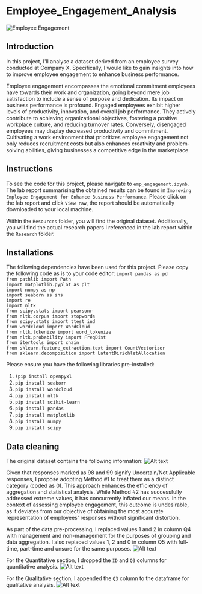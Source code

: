 # Employee_Engagement_Analysis
![Employee Engagement](https://corp.smartbrief.com/wp-content/uploads/2023/02/GettyImages-1416315615-726x420.jpg)

## Introduction
In this project, I'll analyse a dataset derived from an employee survey conducted at Company X. Specifically, I would like to gain insights into how to improve employee engagement to enhance business performance. 

Employee engagement encompasses the emotional commitment employees have towards their work and organization, going beyond mere job satisfaction to include a sense of purpose and dedication. Its impact on business performance is profound. Engaged employees exhibit higher levels of productivity, innovation, and overall job performance. They actively contribute to achieving organizational objectives, fostering a positive workplace culture, and reducing turnover rates. Conversely, disengaged employees may display decreased productivity and commitment. Cultivating a work environment that prioritizes employee engagement not only reduces recruitment costs but also enhances creativity and problem-solving abilities, giving businesses a competitive edge in the marketplace. 

## Instructions
To see the code for this project, please navigate to `emp_engagement.ipynb`. The lab report summarising the obtained results can be found in `Improving Employee Engagement for Enhance Business Performance`. Please click on the lab report and click `View raw`, the report should be automatically downloaded to your local machine. 

Within the `Resources` folder, you will find the original dataset. Additionally, you will find the actual research papers I referenced in the lab report within the `Research` folder. 

## Installations
The following dependencies have been used for this project. Please copy the following code as is to your code editor:
`import pandas as pd`\
`from pathlib import Path`\
`import matplotlib.pyplot as plt`\
`import numpy as np`\
`import seaborn as sns`\
`import re`\
`import nltk`\
`from scipy.stats import pearsonr`\
`from nltk.corpus import stopwords`\
`from scipy.stats import ttest_ind`\
`from wordcloud import WordCloud`\
`from nltk.tokenize import word_tokenize`\
`from nltk.probability import FreqDist`\
`from itertools import chain`\
`from sklearn.feature_extraction.text import CountVectorizer`\
`from sklearn.decomposition import LatentDirichletAllocation`

Please ensure you have the following libraries pre-installed:
1) `!pip install openpyxl`
2) `pip install seaborn`
3) `pip install wordcloud`
4) `pip install nltk`
5) `pip install scikit-learn`
6) `pip install pandas`
7) `pip install matplotlib`
8) `pip install numpy`
10) `pip install scipy`

## Data cleaning
The original dataset contains the following information:
![Alt text](<Screenshot 2024-01-10 at 8.50.05 pm.png>)

Given that responses marked as 98 and 99 signify Uncertain/Not Applicable responses, I propose adopting Method #1 to treat them as a distinct category (coded as 0). This approach enhances the efficiency of aggregation and statistical analysis. While Method #2 has successfully addressed extreme values, it has concurrently inflated our means. In the context of assessing employee engagement, this outcome is undesirable, as it deviates from our objective of obtaining the most accurate representation of employees' responses without significant distortion.

As part of the data pre-processing, I replaced values 1 and 2 in column Q4 with management and non-management for the purposes of grouping and data aggregation. I also replaced values 1, 2 and 0 in column Q5 with full-time, part-time and unsure for the same purposes. 
![Alt text](<Screenshot 2024-01-10 at 8.52.02 pm.png>)

For the Quantitative section, I dropped the `ID` and `Q3` columns for quantitative analysis.
![Alt text](<Screenshot 2024-01-10 at 8.54.10 pm.png>)

For the Qualitative section, I appended the `Q3` column to the dataframe for qualitative analysis. 
![Alt text](<Screenshot 2024-01-10 at 8.57.21 pm.png>)